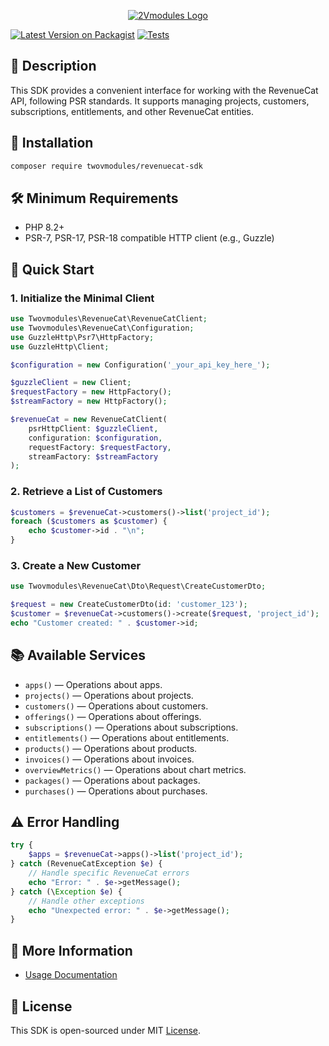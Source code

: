 <p align="center"><a href="https://2vmodules.com" target="_blank">
    <img src="https://2vmodules.com/images/logo.svg" alt="2Vmodules Logo">
</a></p>

[![Latest Version on Packagist](https://img.shields.io/packagist/v/twovmodules/revenuecat-sdk.svg?style=flat-square)](https://packagist.org/packages/twovmodules/revenuecat-sdk)
[![Tests](https://github.com/2vmodules/revenuecat-sdk/workflows/tests/badge.svg)](https://github.com/2vmodules/revenuecat-sdk/actions)


## 📌 Description

This SDK provides a convenient interface for working with the RevenueCat API, following PSR standards. It supports managing projects, customers, subscriptions, entitlements, and other RevenueCat entities.

## 🚀 Installation

```sh
composer require twovmodules/revenuecat-sdk
```

## 🛠 Minimum Requirements

- PHP 8.2+
- PSR-7, PSR-17, PSR-18 compatible HTTP client (e.g., Guzzle)

## 📖 Quick Start

### 1. Initialize the Minimal Client

```php
use Twovmodules\RevenueCat\RevenueCatClient;
use Twovmodules\RevenueCat\Configuration;
use GuzzleHttp\Psr7\HttpFactory;
use GuzzleHttp\Client;

$configuration = new Configuration('_your_api_key_here_');

$guzzleClient = new Client;
$requestFactory = new HttpFactory();
$streamFactory = new HttpFactory();

$revenueCat = new RevenueCatClient(
    psrHttpClient: $guzzleClient,
    configuration: $configuration,
    requestFactory: $requestFactory,
    streamFactory: $streamFactory
);
```

### 2. Retrieve a List of Customers

```php
$customers = $revenueCat->customers()->list('project_id');
foreach ($customers as $customer) {
    echo $customer->id . "\n";
}
```

### 3. Create a New Customer

```php
use Twovmodules\RevenueCat\Dto\Request\CreateCustomerDto;

$request = new CreateCustomerDto(id: 'customer_123');
$customer = $revenueCat->customers()->create($request, 'project_id');
echo "Customer created: " . $customer->id;
```

## 📚 Available Services

- `apps()` — Operations about apps.
- `projects()` — Operations about projects.
- `customers()` — Operations about customers.
- `offerings()` — Operations about offerings.
- `subscriptions()` — Operations about subscriptions.
- `entitlements()` — Operations about entitlements.
- `products()` — Operations about products.
- `invoices()` — Operations about invoices.
- `overviewMetrics()` — Operations about chart metrics.
- `packages()` — Operations about packages.
- `purchases()` — Operations about purchases.

## ⚠️ Error Handling

```php
try {
    $apps = $revenueCat->apps()->list('project_id');
} catch (RevenueCatException $e) {
    // Handle specific RevenueCat errors
    echo "Error: " . $e->getMessage();
} catch (\Exception $e) {
    // Handle other exceptions
    echo "Unexpected error: " . $e->getMessage();
}
```

## 📖 More Information

- [Usage Documentation](docs/Usage.md)

## 📄 License
This SDK is open-sourced under MIT [License](LICENSE.MD).

